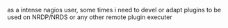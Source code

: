 as a intense nagios user, some times i need to devel or adapt plugins to be used on NRDP/NRDS or any other remote plugin executer
